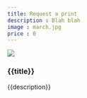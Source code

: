 ```yaml
---
title: Request a print
description : Blah blah
image : march.jpg
price : 0
---
```


<img class="product-image" src="/assets/images/{{ image }}"/>
<h3>{{title}}</h3>
<p>{{description}}</p>